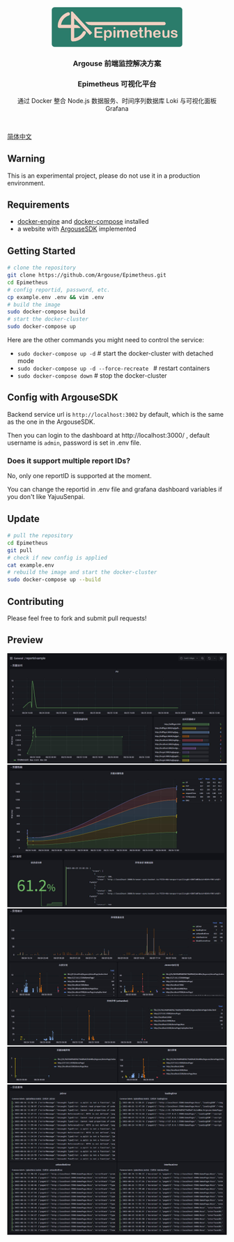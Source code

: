 &nbsp;
<p align="center">
    <picture>
        <img alt="Epimetheus" src="doc/logo/Epimetheus.png" width="300px">
    </picture>
</p>
<h3 align="center">Argouse 前端监控解决方案</h3>
<h3 align="center">Epimetheus 可视化平台</h3>
<p align="center">
    通过 Docker 整合 Node.js 数据服务、时间序列数据库 Loki 与可视化面板 Grafana
</p>
&nbsp;

[简体中文](https://www.youtube.com/watch?v=dQw4w9WgXcQ)

## Warning
This is an experimental project, please do not use it in a production environment.

## Requirements
- [docker-engine](https://docs.docker.com/engine/install/) and [docker-compose](ttps://docs.docker.com/compose/install/) installed
- a website with [ArgouseSDK](https://github.com/Argouse/Argouse) implemented

## Getting Started
```sh
# clone the repository
git clone https://github.com/Argouse/Epimetheus.git
cd Epimetheus
# config reportid, password, etc.
cp example.env .env && vim .env
# build the image
sudo docker-compose build
# start the docker-cluster
sudo docker-compose up
```

Here are the other commands you might need to control the service:
- `sudo docker-compose up -d` # start the docker-cluster with detached mode
- `sudo docker-compose up -d --force-recreate ` # restart containers
- `sudo docker-compose down` # stop the docker-cluster

## Config with ArgouseSDK
Backend service url is `http://localhost:3002` by default, which is the same as the one in the ArgouseSDK.

Then you can login to the dashboard at http://localhost:3000/ , default username is `admin`, password is set in .env file.

### Does it support multiple report IDs?
No, only one reportID is supported at the moment.

You can change the reportid in .env file and grafana dashboard variables if you don't like YajuuSenpai.

## Update
```sh
# pull the repository
cd Epimetheus
git pull
# check if new config is applied
cat example.env 
# rebuild the image and start the docker-cluster
sudo docker-compose up --build
```

## Contributing
Please feel free to fork and submit pull requests!

## Preview
![grafana_img_1](doc/demo/grafana_1.jpg)
![grafana_img_2](doc/demo/grafana_2.jpg)
![grafana_img_3](doc/demo/grafana_3.jpg)
![grafana_img_4](doc/demo/grafana_4.jpg)
![grafana_img_5](doc/demo/grafana_5.jpg)
